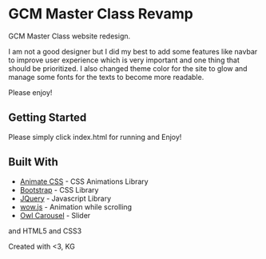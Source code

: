 # GCM Master Class Revamp

GCM Master Class website redesign.

I am not a good designer but I did my best to add some features like navbar to improve user experience which is very important and one thing that should be prioritized. I also changed theme color for the site to glow and manage some fonts for the texts to become more readable.

Please enjoy!

## Getting Started

Please simply click index.html for running and Enjoy!

## Built With

* [Animate CSS](https://daneden.github.io/animate.css/) - CSS Animations Library
* [Bootstrap](https://getbootstrap.com/) - CSS Library
* [JQuery](https://reactjs.org/) - Javascript Library
* [wow.js](https://mynameismatthieu.com/WOW/) - Animation while scrolling
* [Owl Carousel](https://owlcarousel2.github.io/OwlCarousel2/) - Slider

and HTML5 and CSS3


Created with <3,
KG
